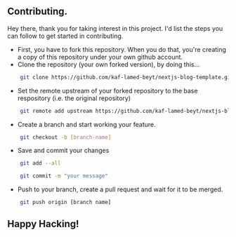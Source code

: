 ## Contributing.

Hey there, thank you for taking interest in this project. I'd list the steps you can follow to get started in contributing.

- First, you have to fork this repository. When you do that, you're creating a copy of this repository under your own github account.
- Clone the repository (your own forked version), by doing this...

```bash
    git clone https://github.com/kaf-lamed-beyt/nextjs-blog-template.git
```

- Set the remote upstream of your forked repository to the base respository (i.e. the original repository)

```bash
    git remote add upstream https://github.com/kaf-lamed-beyt/nextjs-blog-template.git
```

- Create a branch and start working your feature.

```bash
    git checkout -b [branch-name]
```

- Save and commit your changes

```bash
    git add --all

    git commit -m "your message"
```

- Push to your branch, create a pull request and wait for it to be merged.

```bash
    git push origin [branch name]
```

## Happy Hacking!
